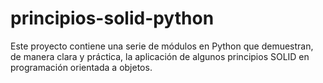 # principios-solid-python
Este proyecto contiene una serie de módulos en Python que demuestran, de manera clara y práctica, la aplicación de algunos principios SOLID en programación orientada a objetos.
